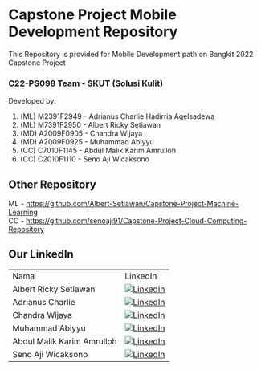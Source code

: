 # Capstone Project Mobile Development Repository

This Repository is provided for Mobile Development path on Bangkit 2022 Capstone Project

 ### C22-PS098 Team - SKUT (Solusi Kulit)

Developed by:
1. (ML) M2391F2949 - Adrianus Charlie Hadirria Agelsadewa
2. (ML) M7391F2950 - Albert Ricky Setiawan
3. (MD) A2009F0905 - Chandra Wijaya
4. (MD) A2009F0925 - Muhammad Abiyyu
5. (CC) C7010F1145 - Abdul Malik Karim Amrulloh
6. (CC) C2010F1110 - Seno Aji Wicaksono

## Other Repository

ML - https://github.com/Albert-Setiawan/Capstone-Project-Machine-Learning
<br> CC - https://github.com/senoaji91/Capstone-Project-Cloud-Computing-Repository

## Our LinkedIn

|     |     |
| --- | --- |
| Nama | LinkedIn |
| Albert Ricky Setiawan        | [![LinkedIn](https://img.shields.io/badge/LinkedIn-0077B5?style=for-the-badge&logo=linkedin&logoColor=white)](https://www.linkedin.com/in/albert-ricky-setiawan-440a92138) |
| Adrianus Charlie | [![LinkedIn](https://img.shields.io/badge/LinkedIn-0077B5?style=for-the-badge&logo=linkedin&logoColor=white)](https://www.linkedin.com/in/adrianus-charlie-5b181a1b5) |
| Chandra Wijaya | [![LinkedIn](https://img.shields.io/badge/LinkedIn-0077B5?style=for-the-badge&logo=linkedin&logoColor=white)](https://www.linkedin.com/in/chandra-wijaya-931a721bb/) |
| Muhammad Abiyyu | [![LinkedIn](https://img.shields.io/badge/LinkedIn-0077B5?style=for-the-badge&logo=linkedin&logoColor=white)](https://www.linkedin.com/in/muhammad-abiyyu/) |
| Abdul Malik Karim Amrulloh | [![LinkedIn](https://img.shields.io/badge/LinkedIn-0077B5?style=for-the-badge&logo=linkedin&logoColor=white)](https://www.linkedin.com/in/abdul-malik-karim-amrulloh-982946201/) |
| Seno Aji Wicaksono | [![LinkedIn](https://img.shields.io/badge/LinkedIn-0077B5?style=for-the-badge&logo=linkedin&logoColor=white)](https://www.linkedin.com/in/seno-aji-w-046011137/) |

<br/>
